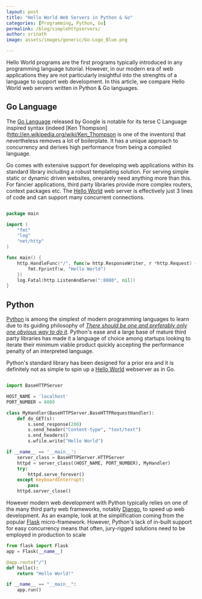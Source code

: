 ```yaml
---
layout: post
title: "Hello World Web Servers in Python & Go"
categories: [Programming, Python, Go]
permalink: /blog/simplehttpservers/
author: srinath
image: assets/images/generic/Go-Logo_Blue.png

---
```


Hello World programs are the first programs typically introduced in any
programming language tutorial. However, in our modern era of web applications
they are not particularly insightful into the strenghts of a language to support
web development. In this article, we compare Hello World web servers written in 
Python & Go languages.

## Go Language
The [Go Language](http://golang.org/) released by Google is notable for its terse C Language inspired 
syntax (indeed [Ken Thompson](http://en.wikipedia.org/wiki/Ken_Thompson is one of the inventors) 
that nevertheless removes a lot of boilerplate. It has a unique approach to concurrency 
and derives high performance from being a compiled language. 

Go comes with extensive support for developing web applications within its
standard library including a robust templating solution. For serving simple static 
or dynamic driven websites, onerarely need anything more than this. 
For fancier applications, third party libraries provide more complex routers, 
context packages etc. The [Hello World](/code/helloworld.go) web server is 
effectively just 3 lines of code and can support many concurrent connections.

```go

package main

import (
    "fmt"
    "log"
    "net/http"
)

func main() {
    http.HandleFunc("/", func(w http.ResponseWriter, r *http.Request) {
        fmt.Fprintf(w, "Hello World")
    })
    log.Fatal(http.ListenAndServe(":8080", nil))
}

```

## Python
[Python](https://www.python.org/) is among the simplest of modern programming languages to learn due to its guiding
philosophy of [_There should be one and preferably only one obvious way to do it_](http://legacy.python.org/dev/peps/pep-0020/).
Python's ease and a large base of mature third party libraries has made it a language
of choice among startups looking to iterate their minimum viable product quickly accepting
the performance penalty of an interpreted language.

Python's standard library has been designed for a prior era and it is definitely 
not as simple to spin up a [Hello World](/code/helloworld.py) webserver as in Go. 

```python

import BaseHTTPServer

HOST_NAME = 'localhost'
PORT_NUMBER = 8080

class MyHandler(BaseHTTPServer.BaseHTTPRequestHandler):
    def do_GET(s):
        s.send_response(200)
        s.send_header("Content-type", "text/text")
        s.end_headers()
        s.wfile.write("Hello World")

if __name__ == '__main__':
    server_class = BaseHTTPServer.HTTPServer
    httpd = server_class((HOST_NAME, PORT_NUMBER), MyHandler)
    try:
        httpd.serve_forever()
    except KeyboardInterrupt:
        pass
    httpd.server_close()

```

However modern web development with Python typically relies on one of the 
many third party web frameworks, notably [Django](https://www.djangoproject.com/), to speed up web development. 
As an example, look at the simplification coming from the popular [Flask](http://flask.pocoo.org/) micro-framework.
However, Python's lack of in-built support for easy concurrency means that often, 
jury-rigged solutions need to be employed in production to scale

```python
from flask import Flask
app = Flask(__name__)

@app.route("/")
def hello():
    return "Hello World!"

if __name__ == "__main__":
    app.run()
```